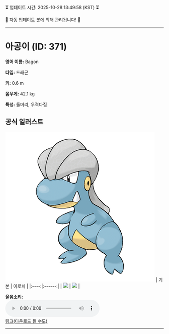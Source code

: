 
⏳ 업데이트 시간: 2025-10-28 13:49:58 (KST) ⏳

🤖 자동 업데이트 봇에 의해 관리됩니다! 🤖

---

# 아공이 (ID: 371)
**영어 이름:** Bagon

**타입:** 드래곤

**키:** 0.6 m

**몸무게:** 42.1 kg

**특성:** 돌머리, 우격다짐

## 공식 일러스트
![](https://raw.githubusercontent.com/PokeAPI/sprites/master/sprites/pokemon/other/official-artwork/371.png)
| 기본 | 이로치 |
|:----:|:------:|
| <img src="http://play.pokemonshowdown.com/sprites/ani/bagon.gif" width="200"> | <img src="http://play.pokemonshowdown.com/sprites/ani-shiny/bagon.gif" width="200"> |

**울음소리:**<br><audio controls src="https://raw.githubusercontent.com/PokeAPI/cries/main/cries/pokemon/latest/371.ogg"></audio><br> [링크(다운로드 될 수도)](https://raw.githubusercontent.com/PokeAPI/cries/main/cries/pokemon/latest/371.ogg)


---
